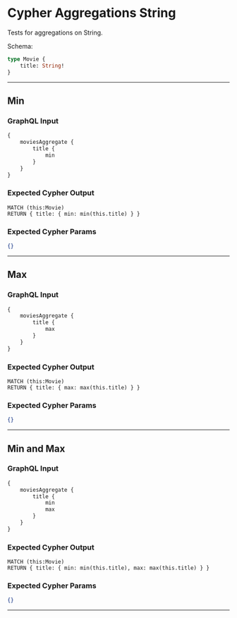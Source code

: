 # Cypher Aggregations String

Tests for aggregations on String.

Schema:

```graphql
type Movie {
    title: String!
}
```

---

## Min

### GraphQL Input

```graphql
{
    moviesAggregate {
        title {
            min
        }
    }
}
```

### Expected Cypher Output

```cypher
MATCH (this:Movie)
RETURN { title: { min: min(this.title) } }
```

### Expected Cypher Params

```json
{}
```

---

## Max

### GraphQL Input

```graphql
{
    moviesAggregate {
        title {
            max
        }
    }
}
```

### Expected Cypher Output

```cypher
MATCH (this:Movie)
RETURN { title: { max: max(this.title) } }
```

### Expected Cypher Params

```json
{}
```

---

## Min and Max

### GraphQL Input

```graphql
{
    moviesAggregate {
        title {
            min
            max
        }
    }
}
```

### Expected Cypher Output

```cypher
MATCH (this:Movie)
RETURN { title: { min: min(this.title), max: max(this.title) } }
```

### Expected Cypher Params

```json
{}
```

---

